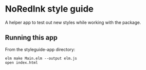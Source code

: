 # NoRedInk style guide

A helper app to test out new styles while working with the package.

## Running this app

From the styleguide-app directory:

```
elm make Main.elm --output elm.js
open index.html
```
